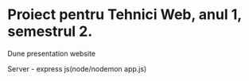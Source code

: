 # Proiect pentru Tehnici Web, anul 1, semestrul 2.
Dune presentation website

Server - express js(node/nodemon app.js)
